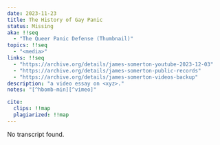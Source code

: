 ```yaml
---
date: 2023-11-23
title: The History of Gay Panic
status: Missing
aka: !!seq
  - "The Queer Panic Defense (Thumbnail)"
topics: !!seq
  - "<media>"
links: !!seq
  - "https://archive.org/details/james-somerton-youtube-2023-12-03"
  - "https://archive.org/details/james-somerton-public-records"
  - "https://archive.org/details/james-somerton-videos-backup"
description: "a video essay on <xyz>."
notes: "[^hbomb-min][^vimeo]"

cite:
  clips: !!map
  plagiarized: !!map
---
```

No transcript found.
